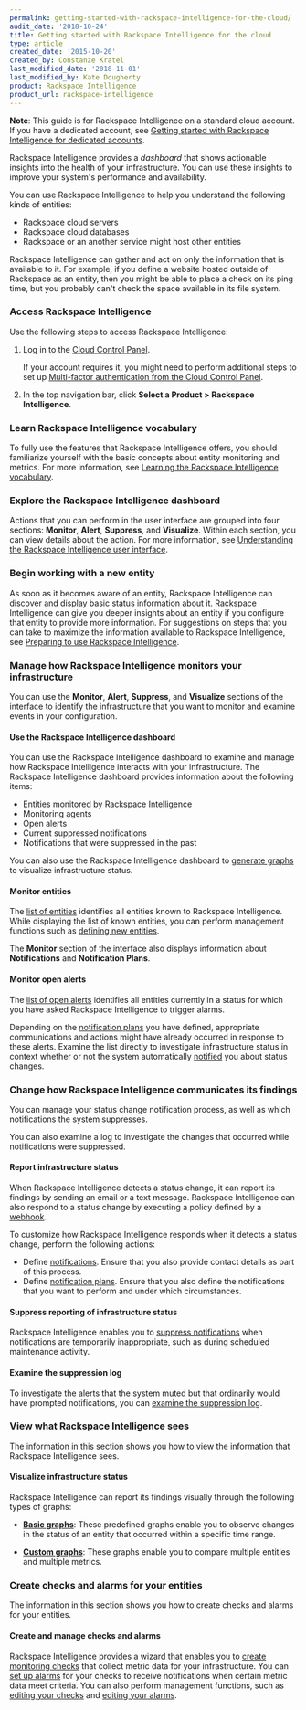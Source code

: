 ```yaml
---
permalink: getting-started-with-rackspace-intelligence-for-the-cloud/
audit_date: '2018-10-24'
title: Getting started with Rackspace Intelligence for the cloud
type: article
created_date: '2015-10-20'
created_by: Constanze Kratel
last_modified_date: '2018-11-01'
last_modified_by: Kate Dougherty
product: Rackspace Intelligence
product_url: rackspace-intelligence
---
```


**Note**: This guide is for Rackspace Intelligence on a standard cloud
account. If you have a dedicated account, see
[Getting started with Rackspace Intelligence for dedicated
accounts](/support/how-to/getting-started-with-rackspace-intelligence-for-dedicated-accounts).

Rackspace Intelligence provides a *dashboard* that shows actionable insights
into the health of your infrastructure. You can use these insights to improve
your system's performance and availability.

You can use Rackspace Intelligence to help you understand the following
kinds of entities:

-   Rackspace cloud servers
-   Rackspace cloud databases
-   Rackspace or an another service might host other entities

Rackspace Intelligence can gather and act on only the information that is
available to it. For example, if you define a website hosted outside of
Rackspace as an entity, then you might be able to place a check on its ping
time, but you probably can't check the space available in its file system.

### Access Rackspace Intelligence

Use the following steps to access Rackspace Intelligence:

1. Log in to the [Cloud Control Panel](https://login.rackspace.com).

   If your account requires it, you might need to perform
   additional steps to set up [Multi-factor authentication from the Cloud Control
   Panel](/support/how-to/multi-factor-authentication-from-the-cloud-control-panel).

2. In the top navigation bar, click **Select a Product > Rackspace
   Intelligence**.

### Learn Rackspace Intelligence vocabulary

To fully use the features that Rackspace Intelligence offers, you
should familiarize yourself with the basic concepts about entity
monitoring and metrics. For more information, see [Learning the Rackspace
Intelligence
vocabulary](/support/how-to/learning-the-rackspace-intelligence-vocabulary).

### Explore the Rackspace Intelligence dashboard

Actions that you can perform in the user interface are grouped into four
sections: **Monitor**, **Alert**, **Suppress**, and **Visualize**. Within
each section, you can view details about the action. For more information, see
[Understanding the Rackspace Intelligence user
interface](/support/how-to/understanding-the-rackspace-intelligence-dashboard-user-interface).

### Begin working with a new entity

As soon as it becomes aware of an entity, Rackspace Intelligence can
discover and display basic status information about it. Rackspace
Intelligence can give you deeper insights about an entity if you
configure that entity to provide more information. For
suggestions on steps that you can take to maximize the information
available to Rackspace Intelligence, see [Preparing to use
Rackspace
Intelligence](/support/how-to/preparing-to-use-rackspace-intelligence).

### Manage how Rackspace Intelligence monitors your infrastructure

You can use the **Monitor**, **Alert**, **Suppress**, and **Visualize**
sections of the interface to identify the infrastructure that you want to monitor
and examine events in your configuration.

#### Use the Rackspace Intelligence dashboard

You can use the Rackspace Intelligence dashboard to examine and manage
how Rackspace Intelligence interacts with your infrastructure. The
Rackspace Intelligence dashboard provides information about the
following items:

-   Entities monitored by Rackspace Intelligence
-   Monitoring agents
-   Open alerts
-   Current suppressed notifications
-   Notifications that were suppressed in the past

You can also use the Rackspace Intelligence dashboard to [generate
graphs](/support/how-to/rackspace-intelligence) to visualize infrastructure status.

#### Monitor entities

The [list of
entities](/support/how-to/monitoring-entities-with-rackspace-intelligence) identifies
all entities known to Rackspace Intelligence. While displaying the list
of known entities, you can perform management functions such
as [defining new
entities](/support/how-to/monitoring-entities-with-rackspace-intelligence#create-entities).

The **Monitor** section of the interface also displays information about
**Notifications** and **Notification Plans**.

#### Monitor open alerts

The [list of open
alerts](/support/how-to/monitoring-open-alerts-with-rackspace-intelligence) identifies
all entities currently in a status for which you have asked
Rackspace Intelligence to trigger alarms.

Depending on the [notification
plans](/support/how-to/working-with-rackspace-intelligence-notification-plans)
you have defined, appropriate communications and actions might have
already occurred in response to these alerts. Examine the list directly to
investigate infrastructure status in context whether or not the system automatically
[notified](/support/how-to/working-with-notifications-in-rackspace-intelligence)
you about status changes.

### Change how Rackspace Intelligence communicates its findings

You can manage your status change notification process, as well as which
notifications the system suppresses.

You can also examine a log to investigate the changes that occurred while
notifications were suppressed.

#### Report infrastructure status

When Rackspace Intelligence detects a status change, it can report its
findings by sending an email or a text message. Rackspace Intelligence can
also respond to a status change by executing a policy defined by a
[webhook](https://docs.rackspace.com/docs/autoscale/v1/developer-guide/#webhooks-and-capability-urls).

To customize how Rackspace Intelligence responds when it detects a
status change, perform the following actions:

- Define [notifications](/support/how-to/working-with-notifications-in-rackspace-intelligence).
  Ensure that you also provide contact details as part of this process.
- Define [notification
  plans](/support/how-to/working-with-rackspace-intelligence-notification-plans).
  Ensure that you also define the notifications that you want to perform
  and under which circumstances.

#### Suppress reporting of infrastructure status

Rackspace Intelligence enables you to [suppress
notifications](/support/how-to/work-with-notification-suppressions-in-rackspace-intelligence) when notifications are temporarily inappropriate, such as during
scheduled maintenance activity.

#### Examine the suppression log

To investigate the alerts that the system muted but that ordinarily would have
prompted notifications, you can [examine the suppression
log](/support/how-to/examining-the-log-of-alerts-suppressed-by-rackspace-intelligence).

### View what Rackspace Intelligence sees

The information in this section shows you how to view the information that
Rackspace Intelligence sees.

#### Visualize infrastructure status

Rackspace Intelligence can report its findings visually through the following
types of graphs:

-   **[Basic
    graphs](/support/how-to/viewing-basic-graphs-of-activity-in-rackspace-intelligence)**: These predefined graphs enable you to observe changes in the status of
    an entity that occurred within a specific time range.

-   **[Custom
    graphs](/support/how-to/creating-custom-graphs-of-activity-in-rackspace-intelligence)**: These graphs enable you to compare multiple entities and multiple
    metrics.

### Create checks and alarms for your entities

The information in this section shows you how to create checks and alarms for
your entities.

#### Create and manage checks and alarms

Rackspace Intelligence provides a wizard that enables you to [create
monitoring
checks](/support/how-to/working-with-checks) that
collect metric data for your infrastructure. You can [set up
alarms](/support/how-to/working-with-alarms) for
your checks to receive notifications when certain metric data meet criteria.
You can also perform management functions, such as [editing your
checks](/support/how-to/working-with-checks) and [editing your
alarms](/support/how-to/working-with-alarms).
